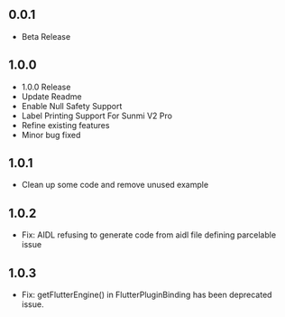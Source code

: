 ## 0.0.1

* Beta Release

## 1.0.0

* 1.0.0 Release
* Update Readme
* Enable Null Safety Support
* Label Printing Support For Sunmi V2 Pro
* Refine existing features
* Minor bug fixed

## 1.0.1

* Clean up some code and remove unused example

## 1.0.2

* Fix: AIDL refusing to generate code from aidl file defining parcelable issue

## 1.0.3

* Fix: getFlutterEngine() in FlutterPluginBinding has been deprecated issue.
